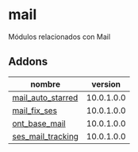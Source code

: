 mail
=========
Módulos relacionados con Mail


Addons
----------------
nombre | version
--- | ---
[mail_auto_starred](mail_auto_starred/) | 10.0.1.0.0
[mail_fix_ses](mail_fix_ses/) | 10.0.1.0.0
[ont_base_mail](ont_base_mail/) | 10.0.1.0.0
[ses_mail_tracking](ses_mail_tracking/) | 10.0.1.0.0
